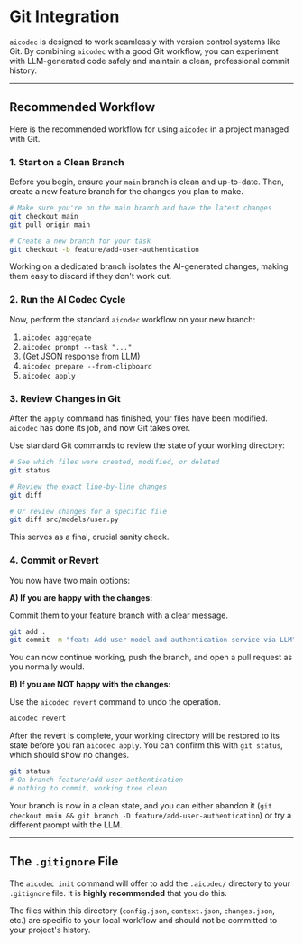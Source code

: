 # Git Integration

`aicodec` is designed to work seamlessly with version control systems like Git. By combining `aicodec` with a good Git workflow, you can experiment with LLM-generated code safely and maintain a clean, professional commit history.

---

## Recommended Workflow

Here is the recommended workflow for using `aicodec` in a project managed with Git.

### 1. Start on a Clean Branch

Before you begin, ensure your `main` branch is clean and up-to-date. Then, create a new feature branch for the changes you plan to make.

```bash
# Make sure you're on the main branch and have the latest changes
git checkout main
git pull origin main

# Create a new branch for your task
git checkout -b feature/add-user-authentication
```
Working on a dedicated branch isolates the AI-generated changes, making them easy to discard if they don't work out.

### 2. Run the AI Codec Cycle

Now, perform the standard `aicodec` workflow on your new branch:

1.  `aicodec aggregate`
2.  `aicodec prompt --task "..."`
3.  (Get JSON response from LLM)
4.  `aicodec prepare --from-clipboard`
5.  `aicodec apply`

### 3. Review Changes in Git

After the `apply` command has finished, your files have been modified. `aicodec` has done its job, and now Git takes over.

Use standard Git commands to review the state of your working directory:

```bash
# See which files were created, modified, or deleted
git status

# Review the exact line-by-line changes
git diff

# Or review changes for a specific file
git diff src/models/user.py
```

This serves as a final, crucial sanity check.

### 4. Commit or Revert

You now have two main options:

**A) If you are happy with the changes:**

Commit them to your feature branch with a clear message.

```bash
git add .
git commit -m "feat: Add user model and authentication service via LLM"
```
You can now continue working, push the branch, and open a pull request as you normally would.

**B) If you are NOT happy with the changes:**

Use the `aicodec revert` command to undo the operation.

```bash
aicodec revert
```

After the revert is complete, your working directory will be restored to its state before you ran `aicodec apply`. You can confirm this with `git status`, which should show no changes.

```bash
git status
# On branch feature/add-user-authentication
# nothing to commit, working tree clean
```

Your branch is now in a clean state, and you can either abandon it (`git checkout main && git branch -D feature/add-user-authentication`) or try a different prompt with the LLM.

---

## The `.gitignore` File

The `aicodec init` command will offer to add the `.aicodec/` directory to your `.gitignore` file. It is **highly recommended** that you do this.

The files within this directory (`config.json`, `context.json`, `changes.json`, etc.) are specific to your local workflow and should not be committed to your project's history.
